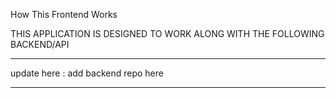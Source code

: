 How This Frontend Works

THIS APPLICATION IS DESIGNED TO WORK ALONG WITH THE FOLLOWING BACKEND/API


***
update here : add backend repo here

***